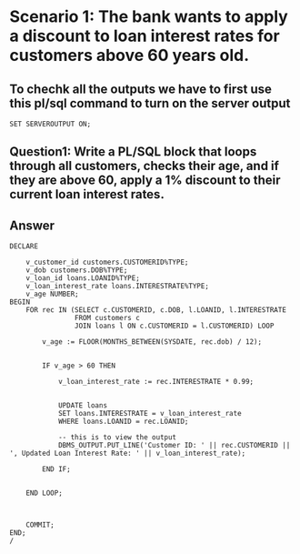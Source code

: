 # Scenario 1: The bank wants to apply a discount to loan interest rates for customers above 60 years old.
## To chechk all the outputs we have to first use this pl/sql command to turn on the server output
```plsql
SET SERVEROUTPUT ON;
```
## Question1: Write a PL/SQL block that loops through all customers, checks their age, and if they are above 60, apply a 1% discount to their current loan interest rates.
 ## Answer

```plsql
DECLARE

    v_customer_id customers.CUSTOMERID%TYPE;
    v_dob customers.DOB%TYPE;
    v_loan_id loans.LOANID%TYPE;
    v_loan_interest_rate loans.INTERESTRATE%TYPE;
    v_age NUMBER;
BEGIN
    FOR rec IN (SELECT c.CUSTOMERID, c.DOB, l.LOANID, l.INTERESTRATE
                FROM customers c
                JOIN loans l ON c.CUSTOMERID = l.CUSTOMERID) LOOP
       
        v_age := FLOOR(MONTHS_BETWEEN(SYSDATE, rec.dob) / 12);
        
       
        IF v_age > 60 THEN
           
            v_loan_interest_rate := rec.INTERESTRATE * 0.99;
            
          
            UPDATE loans
            SET loans.INTERESTRATE = v_loan_interest_rate
            WHERE loans.LOANID = rec.LOANID;

            -- this is to view the output
            DBMS_OUTPUT.PUT_LINE('Customer ID: ' || rec.CUSTOMERID ||  ', Updated Loan Interest Rate: ' || v_loan_interest_rate);
            
        END IF;
        

    END LOOP;
    
    
    
    COMMIT;
END;
/
```
    